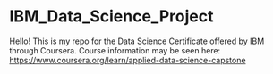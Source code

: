 # IBM_Data_Science_Project

Hello! This is my repo for the Data Science Certificate offered by IBM through Coursera.
Course information may be seen here: https://www.coursera.org/learn/applied-data-science-capstone
